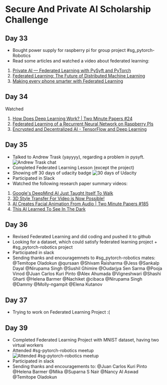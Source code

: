 # Secure And Private AI Scholarship Challenge
## Day 33
- Bought power supply for raspberry pi for group project #sg_pytorch-Robotics
- Read some articles and watched a video about federated learning:
1) [Private AI — Federated Learning with PySyft and PyTorch](https://towardsdatascience.com/private-ai-federated-learning-with-pysyft-and-pytorch-954a9e4a4d4e)
2) [Federated Learning: The Future of Distributed Machine Learning](https://medium.com/syncedreview/federated-learning-the-future-of-distributed-machine-learning-eec95242d897)
3) [Making every phone smarter with Federated Learning](https://www.youtube.com/watch?v=gbRJPa9d-VU&fbclid=IwAR06a-ybQAs__eNoucWcsqI-kkAg19bkfyzuTU_aBkxnHCc5mB8qt9tAsFE)

## Day 34
Watched
1) [How Does Deep Learning Work? | Two Minute Papers #24](https://www.youtube.com/watch?v=He4t7Zekob0&t=1s)
2) [Federated Learning of a Recurrent Neural Network on Raspberry PIs](https://www.youtube.com/watch?v=knNgFk0uZHM&t=785s)
3) [Encrypted and Decentralized AI - TensorFlow and Deep Learning](https://www.youtube.com/watch?v=H_moJZ2hQhk)
## Day 35
- Talked to Andrew Trask (yayyyy), regarding a problem in pysyft.
![Andrew Trask chat](https://imgur.com/DpGiTQe.jpg)
- Completed Federated Learning Lesson (except the project)
- Showing off 30 days of udacity badge
![30 days of Udacity](https://imgur.com/3ooPd87.jpg)
- Participated in Slack
- Watched the following research paper summary videos:
1) [Google's DeepMind AI Just Taught Itself To Walk](https://www.youtube.com/watch?v=gn4nRCC9TwQ)
2) [3D Style Transfer For Video is Now Possible!](https://www.youtube.com/watch?v=fcnjHmBcLNQ&t=81s)
3) [AI Creates Facial Animation From Audio | Two Minute Papers #185](https://www.youtube.com/watch?v=ZtP3gl_2kBM&t=84s)
4) [This AI Learned To See In The Dark](https://www.youtube.com/watch?v=bcZFQ3f26pA)
## Day 36
- Revised Federated Learning and did coding and pushed it to github
- Looking for a dataset, which could satisfy federated learning project + #sg_pytorch-robotics project
- Participated in slack
- Sending thanks and encouragemnets to #sg_pytorch-robotics mates: @Temitope Oladokun
@qursaan @Shivam Raisharma @Jess @Sankalp Dayal @Nirupama Singh @Sushil Ghimire @Oudarjya Sen Sarma @Pooja Vinod @Juan Carlos Kuri Pinto @Alex Ahumada @Vigneshwari @Shashi Gharti @Helena Barmer @Nachiket @cibaca @Nirupama Singh @Dammy @Molly-ngampit @Elena Kutanov
## Day 37
- Trying to work on Federated Learning Project :( 
## Day 39
- Completed Federated Learning Project with MNIST dataset, having two virtual workers
- Attended #sg-pytorch-robotics meetup
![Attended #sg-pytorch-robotics meetup](https://imgur.com/lnhEbYK)
- Participated in slack
- Sending thanks and encouragements to: @Juan Carlos Kuri Pinto @Helena Barmer @Mika @Suparna S Nair @Nancy Al Aswad @Temitope Oladokun